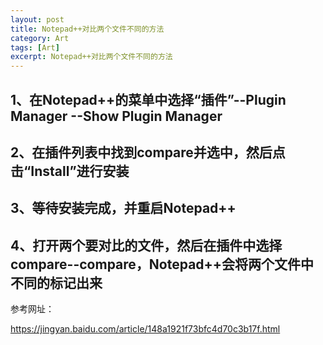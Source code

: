 ```yaml
---
layout: post
title: Notepad++对比两个文件不同的方法
category: Art
tags: [Art]
excerpt: Notepad++对比两个文件不同的方法
---
```


## 1、在Notepad++的菜单中选择“插件”--Plugin Manager --Show Plugin Manager ##

## 2、在插件列表中找到compare并选中，然后点击“Install”进行安装 ##

## 3、等待安装完成，并重启Notepad++ ##


## 4、打开两个要对比的文件，然后在插件中选择compare--compare，Notepad++会将两个文件中不同的标记出来 ##

参考网址：

<https://jingyan.baidu.com/article/148a1921f73bfc4d70c3b17f.html>




